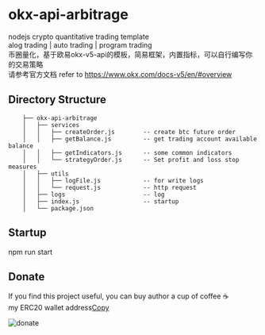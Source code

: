 # okx-api-arbitrage
nodejs crypto quantitative trading template  
alog trading | auto trading | program trading  
币圈量化，基于欧易okx-v5-api的模板，简易框架，内置指标，可以自行编写你的交易策略  
请参考官方文档 refer to https://www.okx.com/docs-v5/en/#overview

## Directory Structure
```
    ├── okx-api-arbitrage
    │   ├── services      
    │   │   ├── createOrder.js        -- create btc future order
    │   │   ├── getBalance.js         -- get trading account available balance
    │   │   ├── getIndicators.js      -- some common indicators
    │   │   └── strategyOrder.js      -- Set profit and loss stop measures
    │   ├── utils                   
    │   │   ├── logFile.js            -- for write logs
    │   │   └── request.js            -- http request
    │   ├── logs                      -- log 
    │   ├── index.js                  -- startup
    │   └── package.json
```
## Startup
npm run start

## Donate
If you find this project useful, you can buy author a cup of coffee :coffee:  
my ERC20 wallet address[Copy](https://wangxiaofenggit.github.io/page/copy.html)

![donate](https://wangxiaofenggit.github.io/page/address.png)
